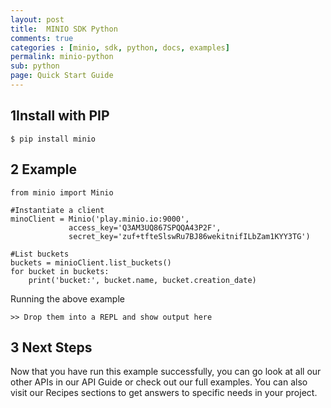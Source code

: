 ```yaml
---
layout: post
title:  MINIO SDK Python
comments: true
categories : [minio, sdk, python, docs, examples]
permalink: minio-python 
sub: python 
page: Quick Start Guide
---
```

 
## <span>1</span>Install with PIP

<pre><code class="language-bash">$ pip install minio</code></pre>

## <span>2</span> Example

<pre class="code-toolbar m-b-10"><code class="language-python">from minio import Minio

#Instantiate a client
minoClient = Minio('play.minio.io:9000',
	         access_key='Q3AM3UQ867SPQQA43P2F',
	         secret_key='zuf+tfteSlswRu7BJ86wekitnifILbZam1KYY3TG')

#List buckets
buckets = minioClient.list_buckets()
for bucket in buckets:
	print('bucket:', bucket.name, bucket.creation_date)</code></pre>
	
 

Running the above example

    >> Drop them into a REPL and show output here
						     					 
 
## <span>3</span> Next Steps

 Now that you have run this example successfully, you can go look at all our other APIs in our API Guide or check out our full examples. You can also visit our Recipes sections to get answers to specific needs in your project. 